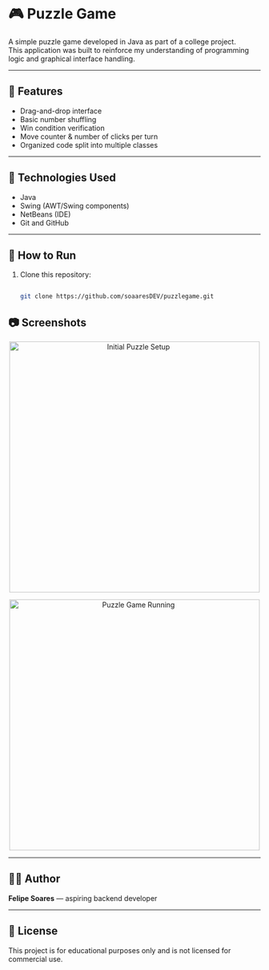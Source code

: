 # 🎮 Puzzle Game

A simple puzzle game developed in Java as part of a college project.  
This application was built to reinforce my understanding of programming logic and graphical interface handling.

---

## 📌 Features

- Drag-and-drop interface
- Basic number shuffling
- Win condition verification
- Move counter & number of clicks per turn
- Organized code split into multiple classes

---

## 🧰 Technologies Used

- Java
- Swing (AWT/Swing components)
- NetBeans (IDE)
- Git and GitHub

---

## 🚀 How to Run

1. Clone this repository:
   ```bash
   
   git clone https://github.com/soaaresDEV/puzzlegame.git
   
## 📷 Screenshots

<p align="center">
  <img src="https://github.com/user-attachments/assets/cf5e80e8-c564-4a6f-a678-9a9315380903" alt="Initial Puzzle Setup" width="500"/>
</p>

<p align="center">
  <img src="https://github.com/user-attachments/assets/1b196390-4a5c-4539-9d8c-4651726667ad" alt="Puzzle Game Running" width="500"/>
</p>

---

## 👨‍💻 Author

**Felipe Soares** — aspiring backend developer  

---

## 📄 License

This project is for educational purposes only and is not licensed for commercial use.
